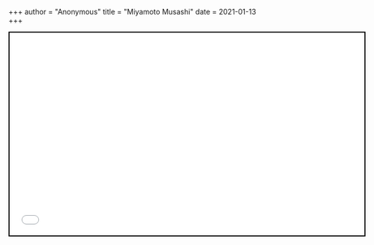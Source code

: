 +++
 author = "Anonymous"
 title = "Miyamoto Musashi"
 date = 2021-01-13
+++


 
 <iframe seamless src="/obsidian_port/nodes/Miyamoto_Musashi.html" style="width:700px; height:400px; border: 2px solid black"></iframe>